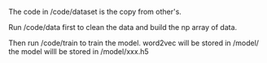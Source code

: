 The code in /code/dataset is the copy from other's.

Run /code/data first to clean the data and build the np array of data.

Then run /code/train to train the model. word2vec will be stored in /model/ the model willl be stored in /model/xxx.h5
